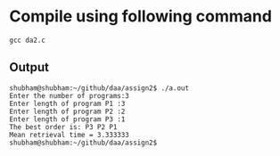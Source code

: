 # Compile using following command
```
gcc da2.c
```
## Output  

```
shubham@shubham:~/github/daa/assign2$ ./a.out
Enter the number of programs:3
Enter length of program P1 :3
Enter length of program P2 :2
Enter length of program P3 :1
The best order is: P3 P2 P1 
Mean retrieval time = 3.333333
shubham@shubham:~/github/daa/assign2$ 
```
